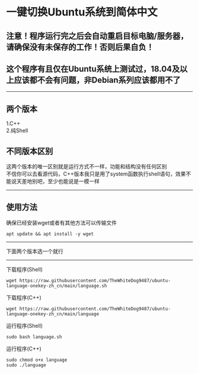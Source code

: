 # 一键切换Ubuntu系统到简体中文
## **注意！程序运行完之后会自动重启目标电脑/服务器，请确保没有未保存的工作！否则后果自负！**
## 这个程序有且仅在Ubuntu系统上测试过，18.04及以上应该都不会有问题，非Debian系列应该都用不了  

***

## 两个版本
1.C++  
2.纯Shell  
## 不同版本区别
这两个版本的唯一区别就是运行方式不一样，功能和结构没有任何区别  
不信你可以去看源代码，C++版本我只是用了system函数执行shell语句，效果不能说天差地别吧，至少也能说是一模一样
***
## 使用方法
确保已经安装wget或者有其他方法可以传输文件  
```shell
apt update && apt install -y wget
```
***
下面两个版本选一个就行
***
下载程序(Shell)
```shell
wget https://raw.githubusercontent.com/TheWhiteDog9487/ubuntu-language-onekey-zh_cn/main/language.sh
```
下载程序(C++)
```shell
wget https://raw.githubusercontent.com/TheWhiteDog9487/ubuntu-language-onekey-zh_cn/main/language
```
运行程序(Shell)
```shell
sudo bash language.sh
```
运行程序(C++)
```shell
sudo chmod o+x language
sudo ./language
```